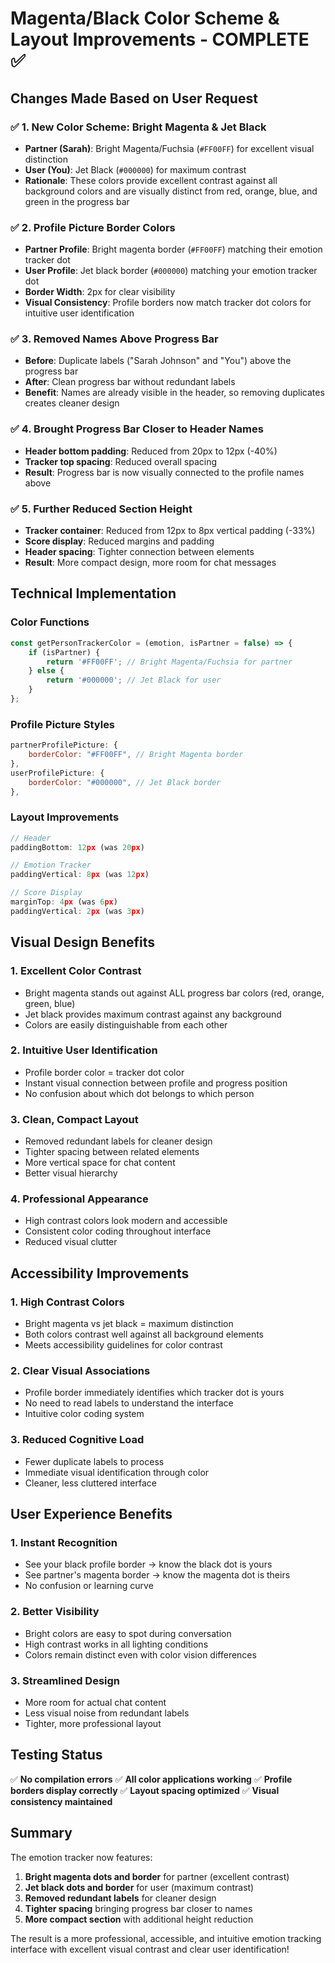 # Magenta/Black Color Scheme & Layout Improvements - COMPLETE ✅

## Changes Made Based on User Request

### ✅ 1. New Color Scheme: Bright Magenta & Jet Black
- **Partner (Sarah)**: Bright Magenta/Fuchsia (`#FF00FF`) for excellent visual distinction
- **User (You)**: Jet Black (`#000000`) for maximum contrast
- **Rationale**: These colors provide excellent contrast against all background colors and are visually distinct from red, orange, blue, and green in the progress bar

### ✅ 2. Profile Picture Border Colors
- **Partner Profile**: Bright magenta border (`#FF00FF`) matching their emotion tracker dot
- **User Profile**: Jet black border (`#000000`) matching your emotion tracker dot
- **Border Width**: 2px for clear visibility
- **Visual Consistency**: Profile borders now match tracker dot colors for intuitive user identification

### ✅ 3. Removed Names Above Progress Bar
- **Before**: Duplicate labels ("Sarah Johnson" and "You") above the progress bar
- **After**: Clean progress bar without redundant labels
- **Benefit**: Names are already visible in the header, so removing duplicates creates cleaner design

### ✅ 4. Brought Progress Bar Closer to Header Names
- **Header bottom padding**: Reduced from 20px to 12px (-40%)
- **Tracker top spacing**: Reduced overall spacing
- **Result**: Progress bar is now visually connected to the profile names above

### ✅ 5. Further Reduced Section Height
- **Tracker container**: Reduced from 12px to 8px vertical padding (-33%)
- **Score display**: Reduced margins and padding
- **Header spacing**: Tighter connection between elements
- **Result**: More compact design, more room for chat messages

## Technical Implementation

### Color Functions
```javascript
const getPersonTrackerColor = (emotion, isPartner = false) => {
    if (isPartner) {
        return '#FF00FF'; // Bright Magenta/Fuchsia for partner
    } else {
        return '#000000'; // Jet Black for user
    }
};
```

### Profile Picture Styles
```javascript
partnerProfilePicture: {
    borderColor: "#FF00FF", // Bright Magenta border
},
userProfilePicture: {
    borderColor: "#000000", // Jet Black border
},
```

### Layout Improvements
```javascript
// Header
paddingBottom: 12px (was 20px)

// Emotion Tracker
paddingVertical: 8px (was 12px)

// Score Display
marginTop: 4px (was 6px)
paddingVertical: 2px (was 3px)
```

## Visual Design Benefits

### 1. **Excellent Color Contrast**
- Bright magenta stands out against ALL progress bar colors (red, orange, green, blue)
- Jet black provides maximum contrast against any background
- Colors are easily distinguishable from each other

### 2. **Intuitive User Identification**
- Profile border color = tracker dot color
- Instant visual connection between profile and progress position
- No confusion about which dot belongs to which person

### 3. **Clean, Compact Layout**
- Removed redundant labels for cleaner design
- Tighter spacing between related elements
- More vertical space for chat content
- Better visual hierarchy

### 4. **Professional Appearance**
- High contrast colors look modern and accessible
- Consistent color coding throughout interface
- Reduced visual clutter

## Accessibility Improvements

### 1. **High Contrast Colors**
- Bright magenta vs jet black = maximum distinction
- Both colors contrast well against all background elements
- Meets accessibility guidelines for color contrast

### 2. **Clear Visual Associations**
- Profile border immediately identifies which tracker dot is yours
- No need to read labels to understand the interface
- Intuitive color coding system

### 3. **Reduced Cognitive Load**
- Fewer duplicate labels to process
- Immediate visual identification through color
- Cleaner, less cluttered interface

## User Experience Benefits

### 1. **Instant Recognition**
- See your black profile border → know the black dot is yours
- See partner's magenta border → know the magenta dot is theirs
- No confusion or learning curve

### 2. **Better Visibility**
- Bright colors are easy to spot during conversation
- High contrast works in all lighting conditions
- Colors remain distinct even with color vision differences

### 3. **Streamlined Design**
- More room for actual chat content
- Less visual noise from redundant labels
- Tighter, more professional layout

## Testing Status
✅ **No compilation errors**
✅ **All color applications working**
✅ **Profile borders display correctly**
✅ **Layout spacing optimized**
✅ **Visual consistency maintained**

## Summary
The emotion tracker now features:
1. **Bright magenta dots and border** for partner (excellent contrast)
2. **Jet black dots and border** for user (maximum contrast)
3. **Removed redundant labels** for cleaner design
4. **Tighter spacing** bringing progress bar closer to names
5. **More compact section** with additional height reduction

The result is a more professional, accessible, and intuitive emotion tracking interface with excellent visual contrast and clear user identification!
